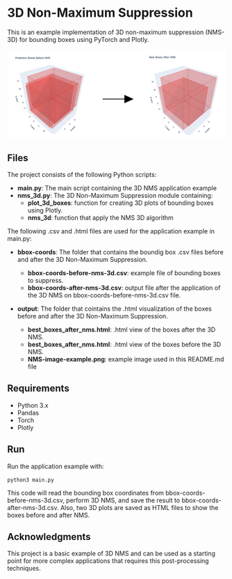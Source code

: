 # 3D Non-Maximum Suppression

This is an example implementation of 3D non-maximum suppression (NMS-3D) for bounding boxes using PyTorch and Plotly.

![Example](./output/NMS-image-example.png)

## Files

The project consists of the following Python scripts:

- **main.py**: The main script containing the 3D NMS application example
- **nms_3d.py**: The 3D Non-Maximum Suppression module containing:
    - **plot_3d_boxes**: function for creating 3D plots of bounding boxes using Plotly.
    - **nms_3d**: function that apply the NMS 3D algorithm

The following .csv and .html files are used for the application example in main.py:

- **bbox-coords**: The folder that contains the boundig box .csv files before and after the 3D Non-Maximum Suppression.
    - **bbox-coords-before-nms-3d.csv**: example file of bounding boxes to suppress.
    - **bbox-coords-after-nms-3d.csv**: output file after the application of the 3D NMS on bbox-coords-before-nms-3d.csv file.

- **output**: The folder that cointains the .html visualization of the boxes before and after the 3D Non-Maximum Suppression.
    - **best_boxes_after_nms.html**: .html view of the boxes after the 3D NMS.
    - **best_boxes_after_nms.html**: .html view of the boxes before the 3D NMS.
    - **NMS-image-example.png**: example image used in this README.md file


## Requirements

- Python 3.x
- Pandas
- Torch
- Plotly

## Run

Run the application example with:

    python3 main.py

This code will read the bounding box coordinates from bbox-coords-before-nms-3d.csv, perform 3D NMS, and save the result to bbox-coords-after-nms-3d.csv. Also, two 3D plots are saved as HTML files to show the boxes before and after NMS.

## Acknowledgments

This project is a basic example of 3D NMS and can be used as a starting point for more complex applications that requires this post-processing techniques.
